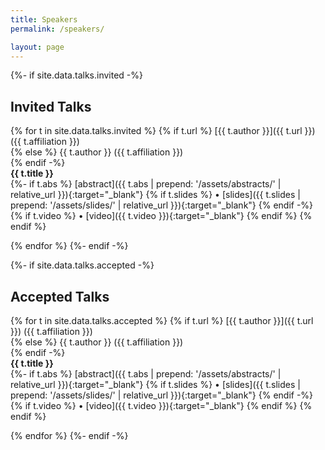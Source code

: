 ```yaml
---
title: Speakers 
permalink: /speakers/

layout: page
---
```


{%- if site.data.talks.invited -%}
## Invited Talks 
{% for t in site.data.talks.invited %}
{% if t.url %}
[{{ t.author }}]({{ t.url }}) ({{ t.affiliation }})  
{% else %}
{{ t.author }} ({{ t.affiliation }})  
{% endif -%}  
**{{ t.title }}** <br/> 
{%- if t.abs %}
[abstract]({{ t.abs | prepend: '/assets/abstracts/' | relative_url }}){:target="_blank"}
{% if t.slides %} • [slides]({{ t.slides | prepend: '/assets/slides/' | relative_url }}){:target="_blank"} {% endif -%} 
{% if t.video %} • [video]({{ t.video }}){:target="_blank"} {% endif %} 
{% endif %}

{% endfor %}
{%- endif -%}


{%- if site.data.talks.accepted -%}
## Accepted Talks 
{% for t in site.data.talks.accepted %}
{% if t.url %}
[{{ t.author }}]({{ t.url }}) ({{ t.affiliation }})  
{% else %}
{{ t.author }} ({{ t.affiliation }})  
{% endif -%}  
**{{ t.title }}** <br/> 
{%- if t.abs %}
[abstract]({{ t.abs | prepend: '/assets/abstracts/' | relative_url }}){:target="_blank"}
{% if t.slides %} • [slides]({{ t.slides | prepend: '/assets/slides/' | relative_url }}){:target="_blank"} {% endif -%} 
{% if t.video %} • [video]({{ t.video }}){:target="_blank"} {% endif %} 
{% endif %}

{% endfor %}
{%- endif -%}
